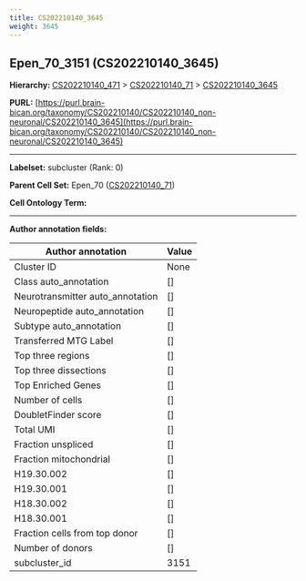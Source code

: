 ```yaml
---
title: CS202210140_3645
weight: 3645
---
```

## Epen_70_3151 (CS202210140_3645)
<b>Hierarchy: </b>
[CS202210140_471](../CS202210140_471) >
[CS202210140_71](../CS202210140_71) >
[CS202210140_3645](../CS202210140_3645)

**PURL:** [https://purl.brain-bican.org/taxonomy/CS202210140/CS202210140_non-neuronal/CS202210140_3645](https://purl.brain-bican.org/taxonomy/CS202210140/CS202210140_non-neuronal/CS202210140_3645)

---


**Labelset:** subcluster (Rank: 0)

**Parent Cell Set:** Epen_70 ([CS202210140_71](../CS202210140_71))



**Cell Ontology Term:** 

[MARKER GENES.]: #


---

[TRANSFERRED ANNOTATIONS.]: #


[AUTHOR ANNOTATION FIELDS.]: #


**Author annotation fields:**

| Author annotation | Value |
|-------------------|-------|
|Cluster ID|None|
|Class auto_annotation|[]|
|Neurotransmitter auto_annotation|[]|
|Neuropeptide auto_annotation|[]|
|Subtype auto_annotation|[]|
|Transferred MTG Label|[]|
|Top three regions|[]|
|Top three dissections|[]|
|Top Enriched Genes|[]|
|Number of cells|[]|
|DoubletFinder score|[]|
|Total UMI|[]|
|Fraction unspliced|[]|
|Fraction mitochondrial|[]|
|H19.30.002|[]|
|H19.30.001|[]|
|H18.30.002|[]|
|H18.30.001|[]|
|Fraction cells from top donor|[]|
|Number of donors|[]|
|subcluster_id|3151|
